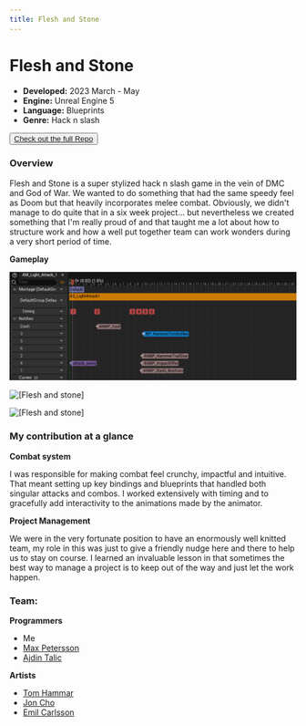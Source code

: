 ```yaml
---
title: Flesh and Stone
---
```


# Flesh and Stone
 
- **Developed:** 2023 March - May
- **Engine:** Unreal Engine 5
- **Language:** Blueprints
- **Genre:** Hack n slash

<button class="prose prose-a:text-white prose-a:no-underline prose-a:font-semibold bg-zinc-900 hover:scale-105 p-2 md:p-4 my-4  font-semibold">
<a href="https://github.com/Max-Petersson/Gravel" target="_"> Check out the full Repo</a>
</button>

### Overview

Flesh and Stone is a super stylized hack n slash game in the vein of DMC and God of War. We wanted to do something that had the same speedy feel as Doom but that heavily incorporates melee combat. Obviously, we didn't manage to do quite that in a six week project... but nevertheless we created something that I'm really proud of and that taught me a lot about how to structure work and how a well put together team can work wonders during a very short period of time.

**Gameplay**

![[Flesh and stone]](../src/img/light-attack-anim.gif)

![[Flesh and stone]](../src/img/light-attack-BP.gif)

![[Flesh and stone]](../src/img/light-attack-clip.gif)

### My contribution at a glance

**Combat system** 

I was responsible for making combat feel crunchy, impactful and intuitive. That meant setting up key bindings and blueprints that handled both singular attacks and combos. I worked extensively with timing and to gracefully add interactivity to the animations made by the animator. 

**Project Management**

We were in the very fortunate position to have an enormously well knitted team, my role in this was just to give a friendly nudge here and there to help us to stay on course. I learned an invaluable lesson in that sometimes the best way to manage a project is to keep out of the way and just let the work happen. 

### Team: 
**Programmers**  

- Me  
- [Max Petersson](https://github.com/Max-Petersson) 
- [Ajdin Talic](https://github.com/MagmarRager)

**Artists**

- [Tom Hammar](https://www.artstation.com/tomhammar)
- [Jon Cho](https://www.artstation.com/joncho3)
- [Emil Carlsson](https://www.artstation.com/emilcarlsson)